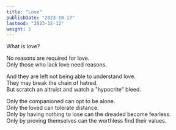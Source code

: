 ```yaml
---
title: "Love"
publishDate: "2023-10-17"
lastmod: "2023-12-12"
weight: 1
---
```


What is love?<br/>

No reasons are required for love.<br/>
Only those who lack love need reasons.<br/>

And they are left not being able to understand love.<br/>
They may break the chain of hatred.<br/>
But scratch an altruist and watch a "hypocrite" bleed.<br/>

Only the companioned can opt to be alone.<br/>
Only the loved can tolerate distance.<br/>
Only by having nothing to lose can the dreaded become fearless.<br/>
Only by proving themselves can the worthless find their values.<br/>
